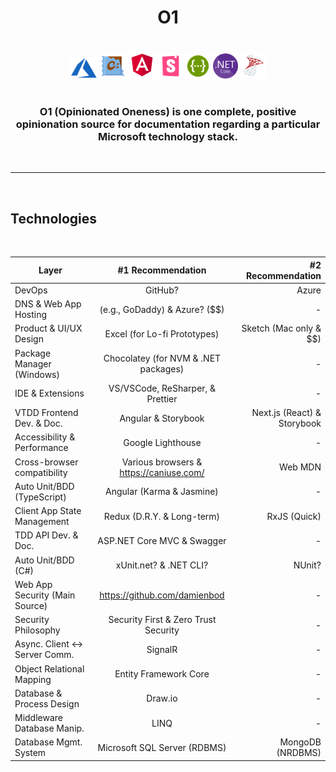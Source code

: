 <h1 align="center"><b>O1</b></h1>

<br>

<div align="center">
  <img src="azure.png" width="45px" /> 
  <img src="chocolatey.png" width="40px" />
  <img src="angular.png" width="45px" />
  <img src="storybook.png" width="40px" />
  <img src="swagger.png" width="40px" />
  <img src="net-core.png" width="40px" />
  <img src="mssql.png" width="41px" />
</div>

<br>

<h3 align="center">O1 (Opinionated Oneness) is one complete, positive opinionation source for documentation regarding a particular Microsoft technology stack.</h3>

<br>

<hr>

<br>

## Technologies

<br>

<div align="center">

| Layer                         | #1 Recommendation             | #2 Recommendation  |
| ------------------------------|:-----------------------------:| ------------------:|
| DevOps                        | GitHub?                       | Azure              |
| DNS & Web App Hosting         | (e.g., GoDaddy) & Azure? ($$) | -                  |
| Product & UI/UX Design | Excel (for Lo-fi Prototypes) | Sketch (Mac only & $$)     |
| Package Manager (Windows)     | Chocolatey (for NVM & .NET packages) | -           |
| IDE & Extensions              | VS/VSCode, ReSharper, & Prettier | -               |
| VTDD Frontend Dev. & Doc.     | Angular & Storybook  | Next.js (React) & Storybook |
| Accessibility & Performance   | Google Lighthouse             | -                  |
| Cross-browser compatibility   | Various browsers & https://caniuse.com/ | Web MDN  |
| Auto Unit/BDD (TypeScript)    | Angular (Karma & Jasmine)     | -                  |
| Client App State Management   | Redux (D.R.Y. & Long-term)       |  RxJS (Quick)   |
| TDD API Dev. & Doc.           | ASP<span>.</span>NET Core MVC & Swagger | -        |
| Auto Unit/BDD (C#)            | xUnit<span>.</span>net? & .NET CLI?   | NUnit?     |
| Web App Security (Main Source)| https://github.com/damienbod  | -                  |
| Security Philosophy           | Security First & Zero Trust Security        | -    |
| Async. Client ↔ Server Comm.  | SignalR                       | -                  |
| Object Relational Mapping     | Entity Framework Core         | -                  |
| Database & Process Design     | Draw<span>.</span>io          | -                  |
| Middleware Database Manip.    | LINQ                          | -                  |
| Database Mgmt. System         | Microsoft SQL Server (RDBMS)  | MongoDB (NRDBMS)   |

</div>